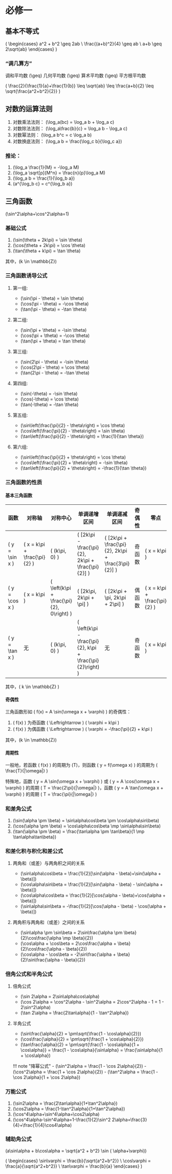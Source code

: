 # 必修一

## 基本不等式

\(
\begin{cases}
a^2 + b^2 \geq 2ab \\
\frac{(a+b)^2}{4} \geq ab \\
a+b \geq 2\sqrt{ab}
\end{cases}
\)

### “调几算方”

调和平均数 \(\geq\) 几何平均数 \(\geq\) 算术平均数 \(\geq\) 平方根平均数

\( \frac{2}{\frac{1}{a}+\frac{1}{b}} \leq \sqrt{ab} \leq \frac{a+b}{2} \leq \sqrt{\frac{a^2+b^2}{2}} \)

## 对数的运算法则

1. 对数乘法法则： \(\log_a(bc) = \log_a b + \log_a c\)
2. 对数除法法则： \(\log_a\frac{b}{c} = \log_a b - \log_a c\)
3. 对数幂法则：   \(\log_a b^c = c \log_a b\)
4. 对数换底法则： \(\log_a b = \frac{\log_c b}{\log_c a}\)

### 推论：

1. \(\log_a \frac{1}{M} = -\log_a M\)
2. \(\log_a \sqrt[p]{M^n} = \frac{n}{p}\log_a M\)
3. \(\log_a b = \frac{1}{\log_b a}\)
4. \(a^{\log_b c} = c^{\log_b a}\)

## 三角函数

\(\sin^2\alpha+\cos^2\alpha=1\)

### 基础公式

1. \(\sin(\theta + 2k\pi) = \sin \theta\)
2. \(\cos(\theta + 2k\pi) = \cos \theta\)
3. \(\tan(\theta + k\pi) = \tan \theta\)

其中，\(k \in \mathbb{Z}\)

### 三角函数诱导公式

1. 第一组:
    - \(\sin(\pi - \theta) = \sin \theta\)
    - \(\cos(\pi - \theta) = -\cos \theta\)
    - \(\tan(\pi - \theta) = -\tan \theta\)

2. 第二组:
    - \(\sin(\pi + \theta) = -\sin \theta\)
    - \(\cos(\pi + \theta) = -\cos \theta\)
    - \(\tan(\pi + \theta) = \tan \theta\)

3. 第三组:
    - \(\sin(2\pi - \theta) = -\sin \theta\)
    - \(\cos(2\pi - \theta) = \cos \theta\)
    - \(\tan(2\pi - \theta) = -\tan \theta\)

4. 第四组:
    - \(\sin(-\theta) = -\sin \theta\)
    - \(\cos(-\theta) = \cos \theta\)
    - \(\tan(-\theta) = -\tan \theta\)

5. 第五组:
    - \(\sin\left(\frac{\pi}{2} - \theta\right) = \cos \theta\)
    - \(\cos\left(\frac{\pi}{2} - \theta\right) = \sin \theta\)
    - \(\tan\left(\frac{\pi}{2} - \theta\right) = \frac{1}{\tan \theta}\)

6. 第六组:
    - \(\sin\left(\frac{\pi}{2} + \theta\right) = \cos \theta\)
    - \(\cos\left(\frac{\pi}{2} + \theta\right) = -\sin \theta\)
    - \(\tan\left(\frac{\pi}{2} + \theta\right) = -\frac{1}{\tan \theta}\)


### 三角函数的性质

#### 基本三角函数

| 函数 | 对称轴 | 对称中心 | 单调递增区间 | 单调递减区间 | 奇偶性 | 零点 |
| --- | --- | --- | --- | --- | --- | --- |
| \( y = \sin x \) | \( x = k\pi + \frac{\pi}{2} \) | \( (k\pi, 0) \) | \( [2k\pi - \frac{\pi}{2}, 2k\pi + \frac{\pi}{2}] \) | \( [2k\pi + \frac{\pi}{2}, 2k\pi + \frac{3\pi}{2}] \) | 奇函数 | \( x = k\pi \) |
| \( y = \cos x \) | \( x = k\pi \) | \( \left(k\pi + \frac{\pi}{2}, 0\right) \) | \( [2k\pi, 2k\pi + \pi] \) | \( [2k\pi + \pi, 2k\pi + 2\pi] \) | 偶函数 | \( x = k\pi + \frac{\pi}{2} \) |
| \( y = \tan x \) | 无 | \( (k\pi, 0) \) | \( \left(k\pi - \frac{\pi}{2}, k\pi + \frac{\pi}{2}\right) \) | 无 | 奇函数 | \( x = k\pi \) |

其中，\( k \in \mathbb{Z} \)

#### 奇偶性

三角函数形如 \( f(x) = A \sin(\omega x + \varphi) \) 的奇偶性：

1. \( f(x) \) 为奇函数 \( \Leftrightarrow \) \( \varphi = k\pi \)
2. \( f(x) \) 为偶函数 \( \Leftrightarrow \) \( \varphi = -\frac{\pi}{2} + k\pi \)

其中，\(k \in \mathbb{Z}\)

#### 周期性

一般地，若函数  \( f(x) \) 的周期为 \(T\)，则函数 \( y = f(\omega x) \) 的周期为 \( \frac{T}{|\omega|} \)

特殊地，函数 \( y = A \sin(\omega x + \varphi) \) 或 \( y = A \cos(\omega x + \varphi) \) 的周期 \( T = \frac{2\pi}{|\omega|} \)，函数 \( y = A \tan(\omega x + \varphi) \) 的周期 \( T = \frac{\pi}{|\omega|} \)

### 和差角公式

1. \(\sin(\alpha \pm \beta) = \sin\alpha\cos\beta \pm \cos\alpha\sin\beta\)
2. \(\cos(\alpha \pm \beta) = \cos\alpha\cos\beta \mp \sin\alpha\sin\beta\)
3. \(\tan(\alpha \pm \beta) = \frac{\tan\alpha \pm \tan\beta}{1 \mp \tan\alpha\tan\beta}\)

### 和差化积与积化和差公式 

1. 两角和（或差）与两角积之间的关系
    - \(\sin\alpha\cos\beta = \frac{1}{2}[\sin(\alpha - \beta)+\sin(\alpha + \beta)]\)
    - \(\cos\alpha\sin\beta = \frac{1}{2}[\sin(\alpha - \beta) - \sin(\alpha + \beta)]\)
    - \(\cos\alpha\cos\beta = \frac{1}{2}[\cos(\alpha - \beta)+\cos(\alpha + \beta)]\)
    - \(\sin\alpha\sin\beta = -\frac{1}{2}[\cos(\alpha - \beta) - \cos(\alpha + \beta)]\)

2. 两角积与两角和（或差）之间的关系
    - \(\sin\alpha \pm \sin\beta = 2\sin\frac{\alpha \pm \beta}{2}\cos\frac{\alpha \mp \beta}{2}\)
    - \(\cos\alpha + \cos\beta = 2\cos\frac{\alpha + \beta}{2}\cos\frac{\alpha - \beta}{2}\)
    - \(\cos\alpha - \cos\beta = -2\sin\frac{\alpha + \beta}{2}\sin\frac{\alpha - \beta}{2}\)

### 倍角公式和半角公式
1. 倍角公式
    - \(\sin 2\alpha = 2\sin\alpha\cos\alpha\)
    - \(\cos 2\alpha = \cos^2\alpha - \sin^2\alpha = 2\cos^2\alpha - 1 = 1 - 2\sin^2\alpha\)
    - \(\tan 2\alpha = \frac{2\tan\alpha}{1 - \tan^2\alpha}\)

2. 半角公式
    - \(\sin\frac{\alpha}{2} = \pm\sqrt{\frac{1 - \cos\alpha}{2}}\)
    - \(\cos\frac{\alpha}{2} = \pm\sqrt{\frac{1 + \cos\alpha}{2}}\)
    - \(\tan\frac{\alpha}{2} = \pm\sqrt{\frac{1 - \cos\alpha}{1 + \cos\alpha}} = \frac{1 - \cos\alpha}{\sin\alpha} = \frac{\sin\alpha}{1 + \cos\alpha}\)

    !!! note "降幂公式"
        - \(\sin^2\alpha = \frac{1 - \cos 2\alpha}{2}\)
        - \(\cos^2\alpha = \frac{1 + \cos 2\alpha}{2}\)
        - \(\tan^2\alpha = \frac{1 - \cos 2\alpha}{1 + \cos 2\alpha}\)

### 万能公式

1. \(\sin2\alpha = \frac{2\tan\alpha}{1+\tan^2\alpha}\)
2. \(\cos2\alpha = \frac{1-\tan^2\alpha}{1+\tan^2\alpha}\)
3. \(\cos^4\alpha+\sin^4\alpha=\cos2\alpha\)
4. \(\cos^4\alpha-\sin^4\alpha=1-\frac{1}{2}\sin^2 2\alpha=\frac{3}{4}+\frac{1}{4}\cos4\alpha\)

### 辅助角公式

\(a\sin\alpha + b\cos\alpha = \sqrt{a^2 + b^2} \sin ( \alpha+\varphi)\)

\(
\begin{cases}
\sin\varphi = \frac{b}{\sqrt{a^2+b^2}} \\
\cos\varphi = \frac{a}{\sqrt{a^2+b^2}} \\
\tan\varphi = \frac{b}{a}
\end{cases}
\)
